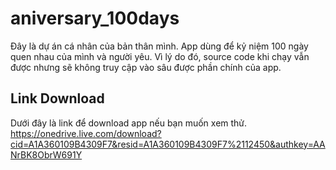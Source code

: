 # aniversary_100days

Đây là dự án cá nhân của bản thân mình.
App dùng để kỷ niệm 100 ngày quen nhau của mình và người yêu.
Vì lý do đó, source code khi chạy vẫn được nhưng sẽ không truy cập vào sâu được phần chính của app.

## Link Download

Dưới đây là link để download app nếu bạn muốn xem thử.
https://onedrive.live.com/download?cid=A1A360109B4309F7&resid=A1A360109B4309F7%2112450&authkey=AANrBK8ObrW691Y
